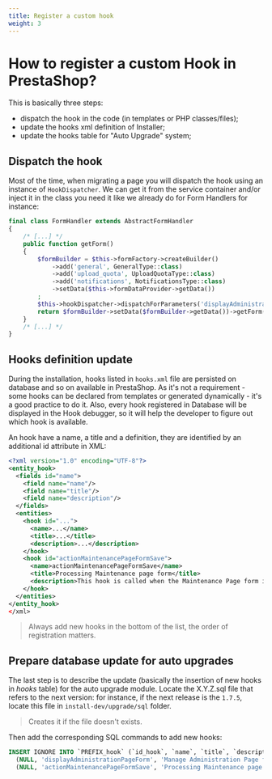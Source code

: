```yaml
---
title: Register a custom hook
weight: 3
---
```


# How to register a custom Hook in PrestaShop?

This is basically three steps:

* dispatch the hook in the code (in templates or PHP classes/files);
* update the hooks xml definition of Installer;
* update the hooks table for "Auto Upgrade" system;

## Dispatch the hook

Most of the time, when migrating a page you will dispatch the hook using an instance
of `HookDispatcher`. We can get it from the service container and/or inject it in the class you need it like we already do for Form Handlers for instance:

```php
final class FormHandler extends AbstractFormHandler
{
    /* [...] */
    public function getForm()
    {
        $formBuilder = $this->formFactory->createBuilder()
            ->add('general', GeneralType::class)
            ->add('upload_quota', UploadQuotaType::class)
            ->add('notifications', NotificationsType::class)
            ->setData($this->formDataProvider->getData())
        ;
        $this->hookDispatcher->dispatchForParameters('displayAdministrationPageForm', ['form_builder' => &$formBuilder]);
        return $formBuilder->setData($formBuilder->getData())->getForm();
    }
    /* [...] */
}
```

## Hooks definition update

During the installation, hooks listed in `hooks.xml` file are persisted on database and so on available in PrestaShop. As it's not a requirement - some hooks can be declared from templates or generated dynamically - it's a good practice to do it. Also, every hook registered in Database will be displayed in the Hook debugger, so it will help the developer to figure out which hook is available.

An hook have a name, a title and a definition, they are identified by an additional id attribute in XML:

```xml
<?xml version="1.0" encoding="UTF-8"?>
<entity_hook>
  <fields id="name">
    <field name="name"/>
    <field name="title"/>
    <field name="description"/>
  </fields>
  <entities>
    <hook id="...">
      <name>...</name>
      <title>...</title>
      <description>...</description>
    </hook>
    <hook id="actionMaintenancePageFormSave">
      <name>actionMaintenancePageFormSave</name>
      <title>Processing Maintenance page form</title>
      <description>This hook is called when the Maintenance Page form is processed</description>
    </hook>
  </entities>
</entity_hook>
</xml>
```

> Always add new hooks in the bottom of the list, the order of registration matters.

## Prepare database update for auto upgrades

The last step is to describe the update (basically the insertion of new hooks in *hooks* table) for the auto upgrade module. Locate the X.Y.Z.sql file that refers to the next version: for instance, if the next release is the `1.7.5`, locate this file in `install-dev/upgrade/sql` folder.

> Creates it if the file doesn't exists.

Then add the corresponding SQL commands to add new hooks:

```sql
INSERT IGNORE INTO `PREFIX_hook` (`id_hook`, `name`, `title`, `description`, `position`) VALUES
  (NULL, 'displayAdministrationPageForm', 'Manage Administration Page form fields', 'This hook adds, update or remove fields of the Administration Page form', '1'),
  (NULL, 'actionMaintenancePageFormSave', 'Processing Maintenance page form', 'This hook is called when the Maintenance Page form is processed', '1');
```